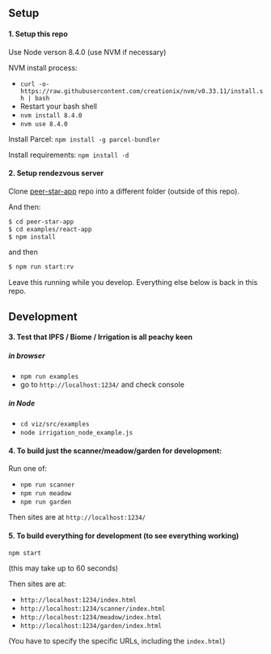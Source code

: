 ## Setup


#### 1. Setup this repo

Use Node verson 8.4.0 (use NVM if necessary)

NVM install process:
- `curl -o- https://raw.githubusercontent.com/creationix/nvm/v0.33.11/install.sh | bash`
- Restart your bash shell
- `nvm install 8.4.0`
- `nvm use 8.4.0`

Install Parcel: `npm install -g parcel-bundler`

Install requirements: `npm install -d`

#### 2. Setup rendezvous server 

Clone [peer-star-app](https://github.com/ipfs-shipyard/peer-star-app) repo into a different folder (outside of this repo).

And then: 

```bash
$ cd peer-star-app
$ cd examples/react-app
$ npm install
```
and then

```bash
$ npm run start:rv
```

Leave this running while you develop. Everything else below is back in this repo.

## Development

#### 3. Test that IPFS / Biome / Irrigation is all peachy keen

##### in browser
- `npm run examples`
- go to `http://localhost:1234/` and check console

##### in Node
- `cd viz/src/examples`
- `node irrigation_node_example.js`


#### 4. To build just the scanner/meadow/garden for development:

Run one of:
- `npm run scanner`
- `npm run meadow`
- `npm run garden`

Then sites are at `http://localhost:1234/`


#### 5. To build everything for development (to see everything working)

`npm start`

(this may take up to 60 seconds)

Then sites are at:
- `http://localhost:1234/index.html` 
- `http://localhost:1234/scanner/index.html`
- `http://localhost:1234/meadow/index.html`
- `http://localhost:1234/garden/index.html` 

(You have to specify the specific URLs, including the `index.html`)

